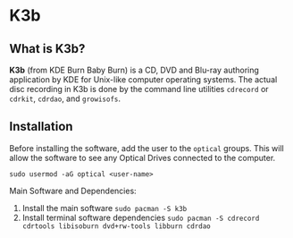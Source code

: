 # K3b

## What is K3b?

**K3b** (from KDE Burn Baby Burn) is a CD, DVD and Blu-ray authoring application by KDE for Unix-like computer operating systems.
The actual disc recording in K3b is done by the command line utilities `cdrecord` or `cdrkit`, `cdrdao`, and `growisofs`. 

## Installation

Before installing the software, add the user to the `optical` groups.
This will allow the software to see any Optical Drives connected to the computer.

```shell
sudo usermod -aG optical <user-name>
```

Main Software and Dependencies:

1. Install the main software `sudo pacman -S k3b`
2. Install terminal software dependencies `sudo pacman -S cdrecord cdrtools libisoburn dvd+rw-tools libburn cdrdao`
